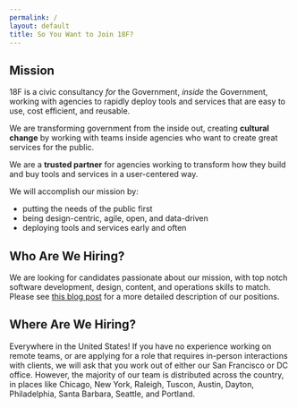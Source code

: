 ```yaml
---
permalink: /
layout: default
title: So You Want to Join 18F?
---
```


## Mission

18F is a civic consultancy _for_ the Government, _inside_ the Government, working with agencies to rapidly deploy tools and services that are easy to use, cost efficient, and reusable. 

We are transforming government from the inside out, creating **cultural change** by working with teams inside agencies who want to create great services for the public. 

We are a **trusted partner** for agencies working to transform how they build and buy tools and services in a user-centered way.

We will accomplish our mission by:

* putting the needs of the public first
* being design-centric, agile, open, and data-driven
* deploying tools and services early and often


## Who Are We Hiring?

We are looking for candidates passionate about our mission, with top notch software development, design, content, and operations skills to match. Please see [this blog post](https://18f.gsa.gov/2015/02/25/We-Are-Hiring/) for a more detailed description of our positions.
    
## Where Are We Hiring?

Everywhere in the United States! If you have no experience working on remote teams, or are applying for a role that requires in-person interactions with clients, we will ask that you work out of either our San Francisco or DC office. However, the majority of our team is distributed across the country, in places like Chicago, New York, Raleigh, Tuscon, Austin, Dayton, Philadelphia, Santa Barbara, Seattle, and Portland.
